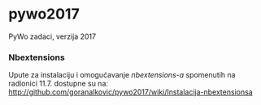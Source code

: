 # pywo2017
PyWo zadaci, verzija 2017


### Nbextensions
Upute za instalaciju i omogućavanje _nbextensions-a_ spomenutih na radionici 11.7. dostupne su na: http://github.com/goranalkovic/pywo2017/wiki/Instalacija-nbextensionsa
